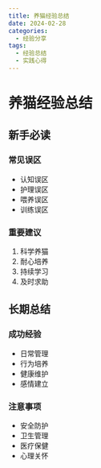 ```yaml
---
title: 养猫经验总结
date: 2024-02-28
categories:
  - 经验分享
tags:
  - 经验总结
  - 实践心得
---
```


# 养猫经验总结

## 新手必读

### 常见误区
- 认知误区
- 护理误区
- 喂养误区
- 训练误区

### 重要建议
1. 科学养猫
2. 耐心培养
3. 持续学习
4. 及时求助

## 长期总结

### 成功经验
- 日常管理
- 行为培养
- 健康维护
- 感情建立

### 注意事项
- 安全防护
- 卫生管理
- 医疗保健
- 心理关怀 